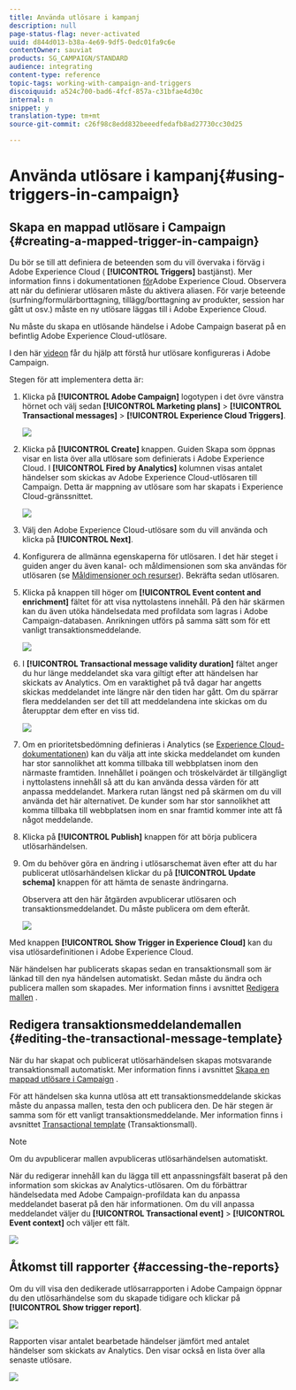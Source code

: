 ```yaml
---
title: Använda utlösare i kampanj
description: null
page-status-flag: never-activated
uuid: d844d013-b38a-4e69-9df5-0edc01fa9c6e
contentOwner: sauviat
products: SG_CAMPAIGN/STANDARD
audience: integrating
content-type: reference
topic-tags: working-with-campaign-and-triggers
discoiquuid: a524c700-bad6-4fcf-857a-c31bfae4d30c
internal: n
snippet: y
translation-type: tm+mt
source-git-commit: c26f98c8edd832beeedfedafb8ad27730cc30d25

---
```



# Använda utlösare i kampanj{#using-triggers-in-campaign}

## Skapa en mappad utlösare i Campaign {#creating-a-mapped-trigger-in-campaign}

Du bör se till att definiera de beteenden som du vill övervaka i förväg i Adobe Experience Cloud ( **[!UICONTROL Triggers]** bastjänst). Mer information finns i dokumentationen [för](https://marketing.adobe.com/resources/help/en_US/mcloud/triggers.html)Adobe Experience Cloud. Observera att när du definierar utlösaren måste du aktivera aliasen. För varje beteende (surfning/formulärborttagning, tillägg/borttagning av produkter, session har gått ut osv.) måste en ny utlösare läggas till i Adobe Experience Cloud.

Nu måste du skapa en utlösande händelse i Adobe Campaign baserat på en befintlig Adobe Experience Cloud-utlösare.

I den här [videon](https://helpx.adobe.com/marketing-cloud/how-to/email-marketing.html#step-two) får du hjälp att förstå hur utlösare konfigureras i Adobe Campaign.

Stegen för att implementera detta är:

1. Klicka på **[!UICONTROL Adobe Campaign]** logotypen i det övre vänstra hörnet och välj sedan **[!UICONTROL Marketing plans]** > **[!UICONTROL Transactional messages]** > **[!UICONTROL Experience Cloud Triggers]**.

   ![](assets/remarketing_1.png)

1. Klicka på **[!UICONTROL Create]** knappen. Guiden Skapa som öppnas visar en lista över alla utlösare som definierats i Adobe Experience Cloud. I **[!UICONTROL Fired by Analytics]** kolumnen visas antalet händelser som skickas av Adobe Experience Cloud-utlösaren till Campaign. Detta är mappning av utlösare som har skapats i Experience Cloud-gränssnittet.

   ![](assets/remarketing_2.png)

1. Välj den Adobe Experience Cloud-utlösare som du vill använda och klicka på **[!UICONTROL Next]**.
1. Konfigurera de allmänna egenskaperna för utlösaren. I det här steget i guiden anger du även kanal- och måldimensionen som ska användas för utlösaren (se [Måldimensioner och resurser](../../automating/using/query.md#targeting-dimensions-and-resources)). Bekräfta sedan utlösaren.
1. Klicka på knappen till höger om **[!UICONTROL Event content and enrichment]** fältet för att visa nyttolastens innehåll. På den här skärmen kan du även utöka händelsedata med profildata som lagras i Adobe Campaign-databasen. Anrikningen utförs på samma sätt som för ett vanligt transaktionsmeddelande.

   ![](assets/remarketing_3.png)

1. I **[!UICONTROL Transactional message validity duration]** fältet anger du hur länge meddelandet ska vara giltigt efter att händelsen har skickats av Analytics. Om en varaktighet på två dagar har angetts skickas meddelandet inte längre när den tiden har gått. Om du spärrar flera meddelanden ser det till att meddelandena inte skickas om du återupptar dem efter en viss tid.

   ![](assets/remarketing_4.png)

1. Om en prioritetsbedömning definieras i Analytics (se [Experience Cloud-dokumentationen](https://marketing.adobe.com/resources/help/en_US/insight/client/c_visitor_propensity.html)) kan du välja att inte skicka meddelandet om kunden har stor sannolikhet att komma tillbaka till webbplatsen inom den närmaste framtiden. Innehållet i poängen och tröskelvärdet är tillgängligt i nyttolastens innehåll så att du kan använda dessa värden för att anpassa meddelandet. Markera rutan längst ned på skärmen om du vill använda det här alternativet. De kunder som har stor sannolikhet att komma tillbaka till webbplatsen inom en snar framtid kommer inte att få något meddelande.
1. Klicka på **[!UICONTROL Publish]** knappen för att börja publicera utlösarhändelsen.
1. Om du behöver göra en ändring i utlösarschemat även efter att du har publicerat utlösarhändelsen klickar du på **[!UICONTROL Update schema]** knappen för att hämta de senaste ändringarna.

   Observera att den här åtgärden avpublicerar utlösaren och transaktionsmeddelandet. Du måste publicera om dem efteråt.

   ![](assets/remarketing_11.png)

Med knappen **[!UICONTROL Show Trigger in Experience Cloud]** kan du visa utlösardefinitionen i Adobe Experience Cloud.

När händelsen har publicerats skapas sedan en transaktionsmall som är länkad till den nya händelsen automatiskt. Sedan måste du ändra och publicera mallen som skapades. Mer information finns i avsnittet [Redigera mallen](../../start/using/marketing-activity-templates.md) .

## Redigera transaktionsmeddelandemallen {#editing-the-transactional-message-template}

När du har skapat och publicerat utlösarhändelsen skapas motsvarande transaktionsmall automatiskt. Mer information finns i avsnittet [Skapa en mappad utlösare i Campaign](#creating-a-mapped-trigger-in-campaign) .

För att händelsen ska kunna utlösa att ett transaktionsmeddelande skickas måste du anpassa mallen, testa den och publicera den. De här stegen är samma som för ett vanligt transaktionsmeddelande. Mer information finns i avsnittet [Transactional template](../../channels/using/event-transactional-messages.md#personalizing-a-transactional-message) (Transaktionsmall).

>[!NOTE]
>
>Om du avpublicerar mallen avpubliceras utlösarhändelsen automatiskt.

När du redigerar innehåll kan du lägga till ett anpassningsfält baserat på den information som skickas av Analytics-utlösaren. Om du förbättrar händelsedata med Adobe Campaign-profildata kan du anpassa meddelandet baserat på den här informationen. Om du vill anpassa meddelandet väljer du **[!UICONTROL Transactional event]** > **[!UICONTROL Event context]** och väljer ett fält.

![](assets/remarketing_8.png)

## Åtkomst till rapporter {#accessing-the-reports}

Om du vill visa den dedikerade utlösarrapporten i Adobe Campaign öppnar du den utlösarhändelse som du skapade tidigare och klickar på **[!UICONTROL Show trigger report]**.

![](assets/remarketing_9.png)

Rapporten visar antalet bearbetade händelser jämfört med antalet händelser som skickats av Analytics. Den visar också en lista över alla senaste utlösare.

![](assets/trigger_uc_browse_14.png)


